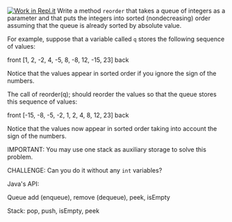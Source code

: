 [![Work in Repl.it](https://classroom.github.com/assets/work-in-replit-14baed9a392b3a25080506f3b7b6d57f295ec2978f6f33ec97e36a161684cbe9.svg)](https://classroom.github.com/online_ide?assignment_repo_id=3262111&assignment_repo_type=AssignmentRepo)
Write a method ```reorder``` that takes a queue of integers as a parameter and that puts the integers into sorted (nondecreasing) order assuming that the queue is already sorted by absolute value. 

For example, suppose that a variable called ```q``` stores the following sequence of values:

front [1, 2, -2, 4, -5, 8, -8, 12, -15, 23] back

Notice that the values appear in sorted order if you ignore the sign of the numbers. 

The call of reorder(q); should reorder the values so that the queue stores this sequence of values:

front [-15, -8, -5, -2, 1, 2, 4, 8, 12, 23] back

Notice that the values now appear in sorted order taking into account the sign of the numbers. 

IMPORTANT:  You may use one stack as auxiliary storage to solve this problem. 

CHALLENGE:  Can you do it without any ```int``` variables?

Java's API:

Queue add (enqueue),  remove (dequeue), peek, isEmpty

Stack:  pop, push, isEmpty, peek



